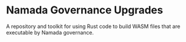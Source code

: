 # Namada Governance Upgrades

A repository and toolkit for using Rust code to build WASM files that are executable by Namada governance. 